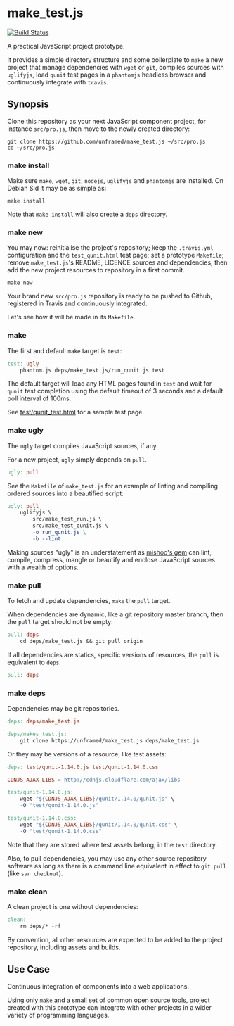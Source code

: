 make_test.js
===
[![Build Status](https://travis-ci.org/unframed/make_test.js.png)](https://travis-ci.org/unframed/make_test.js)

A practical JavaScript project prototype.

It provides a simple directory structure and some boilerplate to `make` a new project that manage dependencies with `wget` or `git`, compiles sources with `uglifyjs`, load `qunit` test pages in a `phantomjs` headless browser and continuously integrate with `travis`.

Synopsis
---
Clone this repository as your next JavaScript component project, for instance `src/pro.js`, then move to the newly created directory:

~~~
git clone https://github.com/unframed/make_test.js ~/src/pro.js
cd ~/src/pro.js 
~~~

### make install

Make sure `make`, `wget`, `git`, `nodejs`, `uglifyjs` and `phantomjs` are installed. On Debian Sid it may be as simple as:

~~~
make install
~~~

Note that `make install` will also create a `deps` directory.

### make new

You may now: reinitialise the project's repository; keep the `.travis.yml` configuration and the `test_qunit.html` test page; set a prototype `Makefile`; remove `make_test.js`'s README, LICENCE sources and dependencies; then add the new project resources to repository in a first commit.

~~~
make new
~~~

Your brand new `src/pro.js` repository is ready to be pushed to Github, registered in Travis and continuously integrated.

Let's see how it will be made in its `Makefile`.

### make

The first and default `make` target is `test`:

~~~Makefile
test: ugly
    phantom.js deps/make_test.js/run_qunit.js test
~~~

The default target will load any HTML pages found in `test` and wait for `qunit` test completion using the default timeout of 3 seconds and a default poll interval of 100ms.

See [test/qunit_test.html](test/qunit_test.html) for a sample test page.

### make ugly

The `ugly` target compiles JavaScript sources, if any.

For a new project, `ugly` simply depends on `pull`.

~~~Makefile
ugly: pull
~~~

See the `Makefile` of `make_test.js` for an example of linting and compiling ordered sources into a beautified script:

~~~Makefile
ugly: pull
    uglifyjs \
        src/make_test_run.js \
        src/make_test_qunit.js \
        -o run_qunit.js \
        -b --lint
~~~

Making sources "ugly" is an understatement as [mishoo's gem](https://github.com/mishoo/UglifyJS2) can lint, compile, compress, mangle or beautify and enclose JavaScript sources with a wealth of options.

### make pull

To fetch and update dependencies, `make` the `pull` target.

When dependencies are dynamic, like a git repository master branch, then the `pull` target should not be empty:

~~~Makefile
pull: deps
    cd deps/make_test.js && git pull origin
~~~

If all dependencies are statics, specific versions of resources, the `pull` is equivalent to `deps`.

~~~Makefile
pull: deps
~~~

### make deps

Dependencies may be git repositories.

~~~Makefile
deps: deps/make_test.js

deps/makes_test.js:
    git clone https://unframed/make_test.js deps/make_test.js
~~~

Or they may be versions of a resource, like test assets:

~~~Makefile
deps: test/qunit-1.14.0.js test/qunit-1.14.0.css

CDNJS_AJAX_LIBS = http://cdnjs.cloudflare.com/ajax/libs

test/qunit-1.14.0.js:
    wget "${CDNJS_AJAX_LIBS}/qunit/1.14.0/qunit.js" \
    -O "test/qunit-1.14.0.js"

test/qunit-1.14.0.css:
    wget "${CDNJS_AJAX_LIBS}/qunit/1.14.0/qunit.css" \
    -O "test/qunit-1.14.0.css"
~~~

Note that they are stored where test assets belong, in the `test` directory. 

Also, to pull dependencies, you may use any other source repository software as long as there is a command line equivalent in effect to `git pull` (like `svn checkout`).

### make clean

A clean project is one without dependencies:

~~~Makefile
clean:
    rm deps/* -rf
~~~

By convention, all other resources are expected to be added to the project repository, including assets and builds.

Use Case
---
Continuous integration of components into a web applications.

Using only `make` and a small set of common open source tools, project created with this prototype can integrate with other projects in a wider variety of programming languages.

